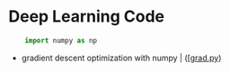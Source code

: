 # Deep Learning Code

```python
    import numpy as np

```

+  gradient descent optimization with numpy | ([[grad.py](code/grad.py))